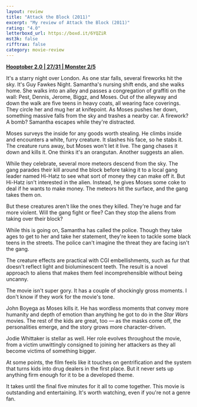 ```yaml
---
layout: review
title: "Attack the Block (2011)"
excerpt: "My review of Attack the Block (2011)"
rating: "4.0"
letterboxd_url: https://boxd.it/6YQZiR
mst3k: false
rifftrax: false
category: movie-review
---
```


<b><a href="https://boxd.it/pRPis/detail" title="Hooptober 2.0 | 27/31 | Monster 2/5">Hooptober 2.0 | 27/31 | Monster 2/5</a></b>

It's a starry night over London. As one star falls, several fireworks hit the sky. It's Guy Fawkes Night. Samantha's nursing shift ends, and she walks home. She walks into an alley and passes a congregation of graffiti on the wall: Pest, Dennis, Jerome, Biggz, and Moses. Out of the alleyway and down the walk are five teens in heavy coats, all wearing face coverings. They circle her and mug her at knifepoint. As Moses pushes her down, something massive falls from the sky and trashes a nearby car. A firework? A bomb? Samantha escapes while they're distracted.

Moses surveys the inside for any goods worth stealing. He climbs inside and encounters a white, furry creature. It slashes his face, so he stabs it. The creature runs away, but Moses won't let it live. The gang chases it down and kills it. One thinks it's an orangutan. Another suggests an alien.

While they celebrate, several more meteors descend from the sky. The gang parades their kill around the block before taking it to a local gang leader named Hi-Hatz to see what sort of money they can make off it. But Hi-Hatz isn't interested in the alien. Instead, he gives Moses some coke to deal if he wants to make money. The meteors hit the surface, and the gang takes them on.

But these creatures aren't like the ones they killed. They're huge and far more violent. Will the gang fight or flee? Can they stop the aliens from taking over their block?

While this is going on, Samantha has called the police. Though they take ages to get to her and take her statement, they're keen to tackle some black teens in the streets. The police can't imagine the threat they are facing isn't the gang.

The creature effects are practical with CGI embellishments, such as fur that doesn't reflect light and bioluminescent teeth. The result is a novel approach to aliens that makes them feel incomprehensible without being uncanny.

The movie isn't super gory. It has a couple of shockingly gross moments. I don't know if they work for the movie's tone.

John Boyega as Moses kills it. He has wordless moments that convey more humanity and depth of emotion than anything he got to do in the <i>Star Wars</i> movies. The rest of the kids are great, too — as the masks come off, the personalities emerge, and the story grows more character-driven.

Jodie Whittaker is stellar as well. Her role evolves throughout the movie, from a victim unwittingly consigned to joining her attackers as they all become victims of something bigger.

At some points, the film feels like it touches on gentrification and the system that turns kids into drug dealers in the first place. But it never sets up anything firm enough for it to be a developed theme.

It takes until the final five minutes for it all to come together. This movie is outstanding and entertaining. It's worth watching, even if you're not a genre fan.
